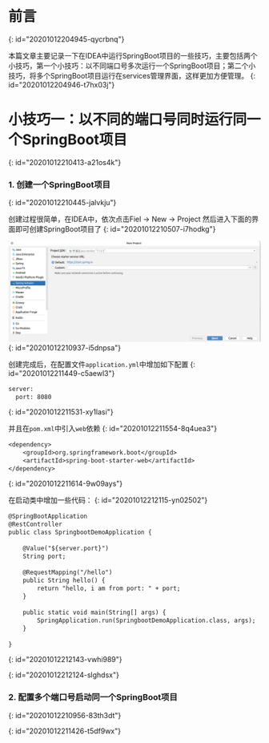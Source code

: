 # 前言
{: id="20201012204945-qycrbnq"}

本篇文章主要记录一下在IDEA中运行SpringBoot项目的一些技巧，主要包括两个小技巧，第一个小技巧：以不同端口号多次运行一个SpringBoot项目；第二个小技巧，将多个SpringBoot项目运行在services管理界面，这样更加方便管理。
{: id="20201012204946-t7hx03j"}

# 小技巧一：以不同的端口号同时运行同一个SpringBoot项目
{: id="20201012210413-a21os4k"}

### 1. 创建一个SpringBoot项目
{: id="20201012210445-jalvkju"}

创建过程很简单，在IDEA中，依次点击Fiel -> New -> Project 然后进入下面的界面即可创建SpringBoot项目了
{: id="20201012210507-i7hodkg"}

![springbootdemo.png](assets/20201012210948-b6lzszi-springboot-demo.png)
{: id="20201012210937-i5dnpsa"}

创建完成后，在配置文件`application.yml`中增加如下配置
{: id="20201012211449-c5aewl3"}

```
server:
  port: 8080
```
{: id="20201012211531-xy1lasi"}

并且在`pom.xml`中引入`web`依赖
{: id="20201012211554-8q4uea3"}

```
<dependency>
    <groupId>org.springframework.boot</groupId>
    <artifactId>spring-boot-starter-web</artifactId>
</dependency>
```
{: id="20201012211614-9w09ays"}

在启动类中增加一些代码：
{: id="20201012212115-yn02502"}

```
@SpringBootApplication
@RestController
public class SpringbootDemoApplication {

    @Value("${server.port}")
    String port;

    @RequestMapping("/hello")
    public String hello() {
        return "hello, i am from port: " + port;
    }

    public static void main(String[] args) {
        SpringApplication.run(SpringbootDemoApplication.class, args);
    }

}

```
{: id="20201012212143-vwhi989"}

{: id="20201012212124-slghdsx"}

### 2. 配置多个端口号启动同一个SpringBoot项目
{: id="20201012210956-83th3dt"}

{: id="20201012211426-t5df9wx"}

